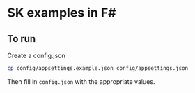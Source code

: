 # SK examples in F#

## To run

Create a config.json

```bash
cp config/appsettings.example.json config/appsettings.json
```

Then fill in `config.json` with the appropriate values.